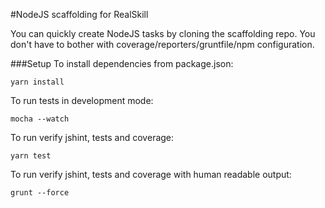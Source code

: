 #NodeJS scaffolding for RealSkill

You can quickly create NodeJS tasks by cloning the scaffolding repo. 
You don't have to bother with coverage/reporters/gruntfile/npm configuration.

###Setup
To install dependencies from package.json:

    yarn install

To run tests in development mode:

    mocha --watch

To run verify jshint, tests and coverage:

    yarn test

To run verify jshint, tests and coverage with human readable output:

    grunt --force

